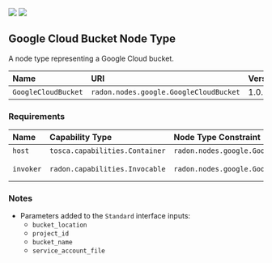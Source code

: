 ![](https://img.shields.io/badge/Status:-RELEASED-green)
![](https://img.shields.io/badge/%20-DEPLOYABLE-blueviolet)

## Google Cloud Bucket Node Type

A node type representing a Google Cloud bucket.

| Name | URI | Version | Derived From |
|:---- |:--- |:------- |:------------ |
| `GoogleCloudBucket` | `radon.nodes.google.GoogleCloudBucket` | 1.0.0 | `radon.nodes.abstract.ObjectStorage` |

### Requirements

| Name | Capability Type | Node Type Constraint | Relationship Type | Occurrences |
|:---- |:--------------- |:-------------------- |:----------------- |:------------|
| `host` | `tosca.capabilities.Container` | `radon.nodes.google.GoogleCloudPlatform` | `tosca.relationships.HostedOn` | [1, 1] |
| `invoker` | `radon.capabilities.Invocable` | `radon.nodes.google.GoogleCloudBucketTriggeredFunction` | `radon.relationships.google.GoogleCloudTriggers` | [0, UNBOUNDED] |

### Notes

* Parameters added to the `Standard` interface inputs:
    * `bucket_location`
    * `project_id`
    * `bucket_name`
    * `service_account_file`
